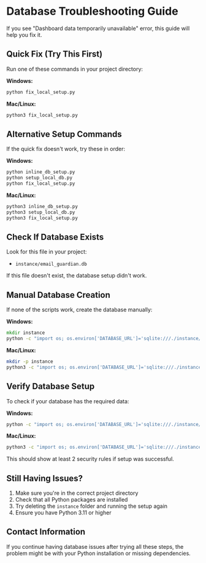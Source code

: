 # Database Troubleshooting Guide

If you see "Dashboard data temporarily unavailable" error, this guide will help you fix it.

## Quick Fix (Try This First)

Run one of these commands in your project directory:

**Windows:**
```cmd
python fix_local_setup.py
```

**Mac/Linux:**
```bash
python3 fix_local_setup.py
```

## Alternative Setup Commands

If the quick fix doesn't work, try these in order:

**Windows:**
```cmd
python inline_db_setup.py
python setup_local_db.py
python fix_local_setup.py
```

**Mac/Linux:**
```bash
python3 inline_db_setup.py
python3 setup_local_db.py
python3 fix_local_setup.py
```

## Check If Database Exists

Look for this file in your project:
- `instance/email_guardian.db`

If this file doesn't exist, the database setup didn't work.

## Manual Database Creation

If none of the scripts work, create the database manually:

**Windows:**
```cmd
mkdir instance
python -c "import os; os.environ['DATABASE_URL']='sqlite:///./instance/email_guardian.db'; from app import app, db; app.app_context().push(); db.create_all(); print('Database created')"
```

**Mac/Linux:**
```bash
mkdir -p instance
python3 -c "import os; os.environ['DATABASE_URL']='sqlite:///./instance/email_guardian.db'; from app import app, db; with app.app_context(): db.create_all(); print('Database created')"
```

## Verify Database Setup

To check if your database has the required data:

**Windows:**
```cmd
python -c "import os; os.environ['DATABASE_URL']='sqlite:///./instance/email_guardian.db'; from app import app, db; from models import SecurityRule; app.app_context().push(); print(f'Security rules: {SecurityRule.query.count()}')"
```

**Mac/Linux:**
```bash
python3 -c "import os; os.environ['DATABASE_URL']='sqlite:///./instance/email_guardian.db'; from app import app, db; from models import SecurityRule; with app.app_context(): print(f'Security rules: {SecurityRule.query.count()}')"
```

This should show at least 2 security rules if setup was successful.

## Still Having Issues?

1. Make sure you're in the correct project directory
2. Check that all Python packages are installed
3. Try deleting the `instance` folder and running the setup again
4. Ensure you have Python 3.11 or higher

## Contact Information

If you continue having database issues after trying all these steps, the problem might be with your Python installation or missing dependencies.